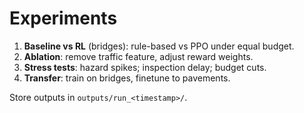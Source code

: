 
# Experiments

1. **Baseline vs RL** (bridges): rule-based vs PPO under equal budget.
2. **Ablation**: remove traffic feature, adjust reward weights.
3. **Stress tests**: hazard spikes; inspection delay; budget cuts.
4. **Transfer**: train on bridges, finetune to pavements.

Store outputs in `outputs/run_<timestamp>/`.

